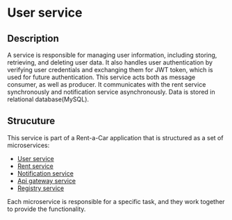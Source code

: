 # User service

## Description
A service is responsible for managing user information, including storing, retrieving, and deleting user data. It also handles user authentication by verifying user credentials and exchanging them for JWT token, which is used for future authentication. This service acts both as message consumer, as well as producer. It communicates with the rent service synchronously and notification service asynchronously. Data is stored in relational database(MySQL). 

## Strucuture
This service is part of a Rent-a-Car application that is structured as a set of microservices:
* [User service](https://github.com/lukamilo99/user-service) <br/>
* [Rent service](https://github.com/lukamilo99/rent-service) <br/>
* [Notification service](https://github.com/lukamilo99/notification-service) <br/>
* [Api gateway service](https://github.com/lukamilo99/api-gateway-service) <br/>
* [Registry service](https://github.com/lukamilo99/registry-service) <br/>

Each microservice is responsible for a specific task, and they work together to provide the functionality.
